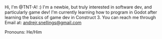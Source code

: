 Hi, I'm @TNT-A! :)
I'm a newbie, but truly interested in software dev, and particularly game dev! I'm currently learning how to program in Godot after learning the basics of game dev in Construct 3.
You can reach me through Email at: andrejr.snellings@gmail.com

Pronouns: He/Him
